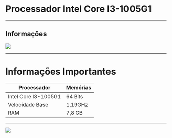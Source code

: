 
# Processador Intel Core I3-1005G1

---

## Informações
![](https://valid.x86.fr/cache/screenshot/qihw9x.png)

---
# Informações Importantes

| Processador | Memórias |
| ----------- | ----------- |
| Intel Core I3-1005G1 | 64 Bits|
| Velocidade Base | 1,19GHz |
| RAM | 7,8 GB |

---

![](https://5.imimg.com/data5/QF/KL/NE/SELLER-29747636/intel-core-i4-processor-500x500.jpg)
